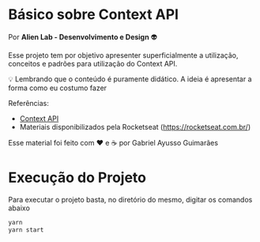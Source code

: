 # Básico sobre Context API

Por **Alien Lab - Desenvolvimento e Design** 👽

Esse projeto tem por objetivo apresenter superficialmente a utilização, conceitos e padrões para utilização do Context API.

💡 Lembrando que o conteúdo é puramente didático. A ideia é apresentar a forma como eu costumo fazer

Referências:
* [Context API](https://reactjs.org/docs/context.html)
* Materiais disponibilizados pela Rocketseat (https://rocketseat.com.br/)

Esse material foi feito com ❤ e ☕ por Gabriel Ayusso Guimarães

# Execução do Projeto

Para executar o projeto basta, no diretório do mesmo, digitar os comandos abaixo

```sh
yarn 
yarn start
```